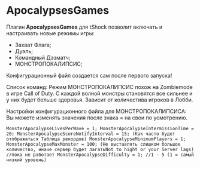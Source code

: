 # ApocalypsesGames

Плагин **ApocalypsesGames** для tShock позволит включать и настраивать новые режимы игры:

- Захват Флага;
- Дуэль;
- Командный Дэзматч;
- МОНСТРОПОКАЛИПСИС;

Конфигурационный файл создается сам после первого запуска!

Список команд:
Режим МОНСТРОПОКАЛИПСИС похож на Zombiemode в игре Call of Duty. С каждой волной монстры становятся все сильнее и у них будет больше здоровья. Зависит от количестива игроков в Лобби.

Настройки конфигурационного файла для МОНСТРОПОКАЛИПСИСА:
Вы можете изменять значения после знака = на свои по усмотрению.

`MonsterApocalypseLivesPerWave = 1;
MonsterApocalypseIntermissionTime = 20;
MonsterApocalypseScoreNotifyInterval = 15;
(Как часто будет отображаться Таблица рекордов) MonsterApocalypseMinimumPlayers = 1;
MonsterApocalypseMaxMonster = 100;
(Не выставлять слишком большое количество, иначе сервер будет лагатьNot to hight or your Server lags) //пока не работает MonsterApocalypseDifficulty = 1; //1 - 5 (1 = самый низкий уровень)`
